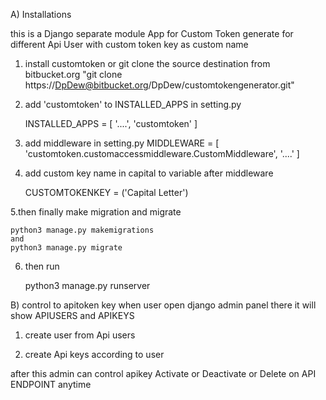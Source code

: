 A) Installations

this is a Django separate module App for Custom Token generate for different Api User with custom token key as custom name

1. install customtoken or git clone the source destination from bitbucket.org
	"git clone https://DpDew@bitbucket.org/DpDew/customtokengenerator.git"

2. add 'customtoken' to INSTALLED_APPS in setting.py

	INSTALLED_APPS = [
			'....', 
			'customtoken'
			]

3. add middleware in setting.py
	MIDDLEWARE = 	[
			'customtoken.customaccessmiddleware.CustomMiddleware', 
			'....'
			]

4. add custom key name in capital to variable after middleware

	CUSTOMTOKENKEY = <CUSTOMTOKEN> ('Capital Letter')

5.then finally make migration and migrate

	python3 manage.py makemigrations
	and
	python3 manage.py migrate

6. then run 

	python3 manage.py runserver


B) control to apitoken key
when user open django admin panel there it will show APIUSERS and APIKEYS

1. create user from Api users

2. create Api keys according to user

after this admin can control apikey Activate or Deactivate or Delete on API ENDPOINT anytime

